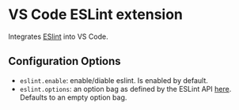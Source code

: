# VS Code ESLint extension

Integrates [ESlint](http://eslint.org/) into VS Code.

## Configuration Options

- `eslint.enable`: enable/diable eslint. Is enabled by default.
- `eslint.options`: an option bag as defined by the ESLint API [here](http://eslint.org/docs/developer-guide/nodejs-api#cliengine). Defaults to an empty option bag.